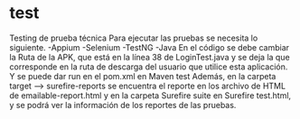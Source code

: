 # test
Testing de prueba técnica
Para ejecutar las pruebas se necesita lo siguiente.
-Appium
-Selenium
-TestNG
-Java
En el código se debe cambiar la Ruta de la APK, que está en la línea 38 de LoginTest.java y se deja la que corresponde en la ruta de descarga del usuario que utilice esta aplicación.
Y se puede dar run en el pom.xml en Maven test
Además, en la carpeta target --> surefire-reports se encuentra el reporte en los archivo de HTML de emailable-report.html y en la carpeta Surefire suite en Surefire test.html, y se podrá ver la información de los reportes de las pruebas.
